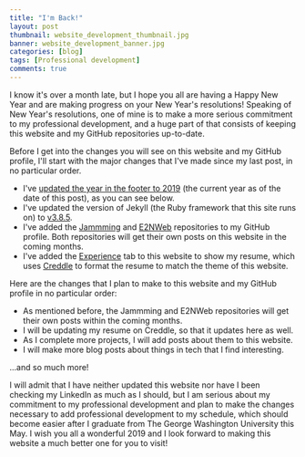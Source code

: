 ```yaml
---
title: "I'm Back!"
layout: post
thumbnail: website_development_thumbnail.jpg
banner: website_development_banner.jpg
categories: [blog]
tags: [Professional development]
comments: true
---
```


I know it's over a month late, but I hope you all are having a Happy New Year and are making progress on your New Year's resolutions! Speaking of New Year's resolutions, one of mine is to make a more serious commitment to my professional development, and a huge part of that consists of keeping this website and my GitHub repositories up-to-date.

Before I get into the changes you will see on this website and my GitHub profile, I'll start with the major changes that I've made since my last post, in no particular order.

- I've [updated the year in the footer to 2019][1] (the current year as of the date of this post), as you can see below.
- I've updated the version of Jekyll (the Ruby framework that this site runs on) to [v3.8.5][2].
- I've added the [Jammming][3] and [E2NWeb][4] repositories to my GitHub profile. Both repositories will get their own posts on this website in the coming months.
- I've added the [Experience][5] tab to this website to show my resume, which uses [Creddle][6] to format the resume to match the theme of this website.

Here are the changes that I plan to make to this website and my GitHub profile in no particular order:

- As mentioned before, the Jammming and E2NWeb repositories will get their own posts within the coming months.
- I will be updating my resume on Creddle, so that it updates here as well.
- As I complete more projects, I will add posts about them to this website.
- I will make more blog posts about things in tech that I find interesting.

...and so much more!

I will admit that I have neither updated this website nor have I been checking my LinkedIn as much as I should, but I am serious about my commitment to my professional development and plan to make the changes necessary to add professional development to my schedule, which should become easier after I graduate from The George Washington University this May. I wish you all a wonderful 2019 and I look forward to making this website a much better one for you to visit!



[1]: https://github.com/chibuezeanakor/chibuezeanakor.github.io/commit/f7dfb9b5eec3a5f4c6547384e15b5866d37f2929
[2]: https://github.com/chibuezeanakor/chibuezeanakor.github.io/commit/3feb403d0ca5a4f9717031f764e08be0e7a6e703
[3]: https://github.com/chibuezeanakor/jammming
[4]: https://github.com/chibuezeanakor/E2NWeb
[5]: https://chibuezeanakor.github.io/experience/
[6]: http://creddle.io/